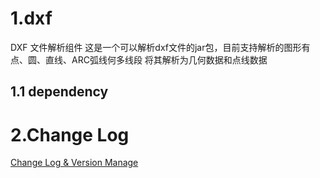 # 1.dxf
DXF 文件解析组件
这是一个可以解析dxf文件的jar包，目前支持解析的图形有点、圆、直线、ARC弧线何多线段
将其解析为几何数据和点线数据

## 1.1 dependency

# 2.Change Log

[Change Log & Version Manage](changelog.md)
